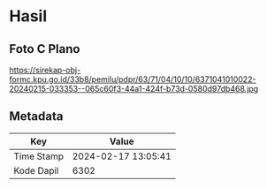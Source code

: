 # Hasil

## Foto C Plano

https://sirekap-obj-formc.kpu.go.id/33b8/pemilu/pdpr/63/71/04/10/10/6371041010022-20240215-033353--065c60f3-44a1-424f-b73d-0580d97db468.jpg


## Metadata

| Key        | Value               |
| ---------- | ------------------- |
| Time Stamp | 2024-02-17 13:05:41 |
| Kode Dapil | 6302                |



